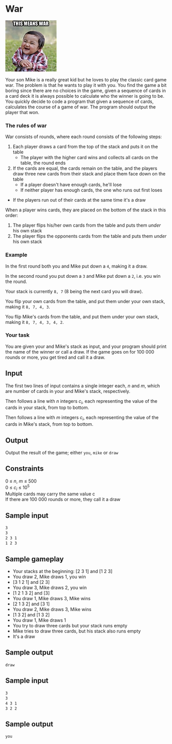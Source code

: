 # War
![](../images/war.jpg)

Your son Mike is a really great kid but he loves to play the classic card game
war.  The problem is that he wants to play it with you.  You find the game a
bit boring since there are no choices in the game, given a sequence of cards in
a card deck it is always possible to calculate who the winner is going to be.
You quickly decide to code a program that given a sequence of cards, calculates
the course of a game of war. The program should output the player that won.

### The rules of war
War consists of rounds, where each round consists of the following steps:

1. Each player draws a card from the top of the stack and puts it on the table
    - The player with the higher card wins and collects all cards on the table, the round ends
2. If the cards are equal, the cards remain on the table, and the players draw three new cards from their stack and place them face down on the table
    - If a player doesn't have enough cards, he'll lose
    - If neither player has enough cards, the one who runs out first loses

- If the players run out of their cards at the same time it's a draw

When a player wins cards, they are placed on the bottom of the stack in this
order:

1. The player flips his/her own cards from the table and puts them _under_ his own stack
2. The player flips the opponents cards from the table and puts them _under_ his own stack

### Example
In the first round both you and Mike put down a `4`, making it a draw.

In the second round you put down a `3` and Mike put down a `2`, i.e. you win
the round.

Your stack is currently `8, 7` (8 being the next card you will draw).

You flip your own cards from the table, and put them under your own stack, making
it `8, 7, 4, 3`.

You flip Mike's cards from the table, and put them under your own stack, making
it `8, 7, 4, 3, 4, 2`.

### Your task
You are given your and Mike's stack as input, and your program should print the
name of the winner or call a draw. If the game goes on for 100 000 rounds or
more, you get tired and call it a draw.

## Input
The first two lines of input contains a single integer each, _n_ and _m_, which
are number of cards in your and Mike's stack, respectively.

Then follows a line with _n_ integers _c<sub>i</sub>_, each representing the
value of the cards in your stack, from top to bottom.

Then follows a line with _m_ integers _c<sub>i</sub>_, each representing the
value of the cards in Mike's stack, from top to bottom.

## Output
Output the result of the game; either `you`, `mike` or `draw`

## Constraints
0 &le; _n_, _m_ &le; 500  
0 &le; _c<sub>i</sub>_ &le; 10<sup>5</sup>  
Multiple cards may carry the same value c  
If there are 100 000 rounds or more, they call it a draw

## Sample input
```
3
3
2 3 1
1 2 3
```

## Sample gameplay
* Your stacks at the beginning: [2 3 1] and [1 2 3]
* You draw 2, Mike draws 1, you win
* [3 1 2 1] and [2 3]
* You draw 3, Mike draws 2, you win
* [1 2 1 3 2] and [3]
* You draw 1, Mike draws 3, Mike wins
* [2 1 3 2] and [3 1]
* You draw 2, Mike draws 3, Mike wins
* [1 3 2] and [1 3 2]
* You draw 1, Mike draws 1
* You try to draw three cards but your stack runs empty
* Mike tries to draw three cards, but his stack also runs empty
* It's a draw

## Sample output
```
draw
```

## Sample input
```
3
3
4 3 1
3 2 2
```

## Sample output
```
you
```
